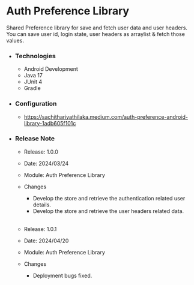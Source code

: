# Auth Preference Library

Shared Preference library for save and fetch user data and user headers. You can save user id, login state, user headers as arraylist & fetch those values. 

* ### Technologies
  * Android Development
  * Java 17
  * JUnit 4
  * Gradle
 
* ### Configuration
  * https://sachithariyathilaka.medium.com/auth-preference-android-library-1adb605f101c

* ### Release Note

  * Release: 1.0.0
  * Date: 2024/03/24
  * Module: Auth Preference Library
  * Changes
    * Develop the store and retrieve the authentication related user details.
    * Develop the store and retrieve the user headers related data. <br><br>
    
  *  Release: 1.0.1
  *  Date: 2024/04/20
  * Module: Auth Preference Library
  * Changes
    * Deployment bugs fixed.

